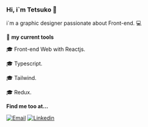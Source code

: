 ### Hi, i`m Tetsuko 👋

i`m a graphic designer passionate about Front-end. :computer:



:wrench: **my current tools**



:mortar_board: Front-end Web with Reactjs.


:mortar_board: Typescript.


:mortar_board: Tailwind.


:mortar_board: Redux.




**Find me too at...**


[![Email](https://img.shields.io/badge/Gmail-D14836?style=for-the-badge&logo=gmail&logoColor=white)](v.alvescosta26@gmail.com
)
[![Linkedin](https://img.shields.io/badge/LinkedIn-0077B5?style=for-the-badge&logo=linkedin&logoColor=white)](https://www.linkedin.com/in/vinicius-t-sato-7b4a74209/)


